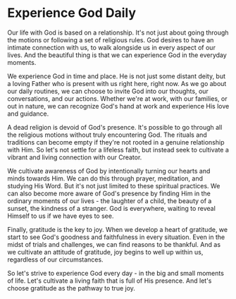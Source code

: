 # Experience God Daily

Our life with God is based on a relationship. It's not just about going through the motions or following a set of religious rules. God desires to have an intimate connection with us, to walk alongside us in every aspect of our lives. And the beautiful thing is that we can experience God in the everyday moments.

We experience God in time and place. He is not just some distant deity, but a loving Father who is present with us right here, right now. As we go about our daily routines, we can choose to invite God into our thoughts, our conversations, and our actions. Whether we're at work, with our families, or out in nature, we can recognize God's hand at work and experience His love and guidance.

A dead religion is devoid of God's presence. It's possible to go through all the religious motions without truly encountering God. The rituals and traditions can become empty if they're not rooted in a genuine relationship with Him. So let's not settle for a lifeless faith, but instead seek to cultivate a vibrant and living connection with our Creator.

We cultivate awareness of God by intentionally turning our hearts and minds towards Him. We can do this through prayer, meditation, and studying His Word. But it's not just limited to these spiritual practices. We can also become more aware of God's presence by finding Him in the ordinary moments of our lives - the laughter of a child, the beauty of a sunset, the kindness of a stranger. God is everywhere, waiting to reveal Himself to us if we have eyes to see.

Finally, gratitude is the key to joy. When we develop a heart of gratitude, we start to see God's goodness and faithfulness in every situation. Even in the midst of trials and challenges, we can find reasons to be thankful. And as we cultivate an attitude of gratitude, joy begins to well up within us, regardless of our circumstances.

So let's strive to experience God every day - in the big and small moments of life. Let's cultivate a living faith that is full of His presence. And let's choose gratitude as the pathway to true joy.
